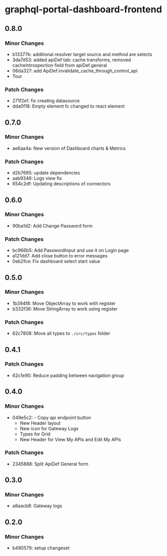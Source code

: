 # graphql-portal-dashboard-frontend

## 0.8.0

### Minor Changes

- b13377b: additional resolver target source and method are selects
- 3da7d53: added apiDef tab: cache transforms, removed cacheIntrospection field from apiDef.general
- 06da327: add ApiDef.invalidate_cache_through_control_api
- Tour

### Patch Changes

- 271f2e1: fix creating datasource
- dda0f18: Empty element fc changed to react element

## 0.7.0

### Minor Changes

- ae6aa4a: New version of Dashboard charts & Metrics

### Patch Changes

- d2b7695: update dependencies
- aab9346: Logs view fix
- 654c2df: Updating descriptions of connectors

## 0.6.0

### Minor Changes

- 90ba1d2: Add Change Password form

### Patch Changes

- bc966b5: Add PasswordInput and use it on Login page
- a121dd7: Add close button to error messages
- 0eb2fce: Fix dashboard select start value

## 0.5.0

### Minor Changes

- 1b394f8: Move ObjectArray to work with register
- b332f36: Move StringArray to work using register

### Patch Changes

- 62c7808: Move all types to `./src/types` folder

## 0.4.1

### Patch Changes

- 62c1e90: Reduce padding between navigation group

## 0.4.0

### Minor Changes

- 049e5c2: - Copy api endpoint button
  - New Header layout
  - New icon for Gateway Logs
  - Types for Grid
  - New Header for View My APIs and Edit My APIs

### Patch Changes

- 2345888: Split ApiDef General form

## 0.3.0

### Minor Changes

- a8aacb8: Gateway logs

## 0.2.0

### Minor Changes

- b480579: setup changeset
